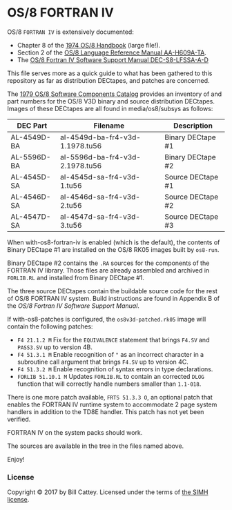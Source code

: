 # OS/8 FORTRAN IV

OS/8 `FORTRAN IV` is extensively documented:

* Chapter 8 of the [1974 OS/8 Handbook][os8h1974] (large file!).
* Section 2 of the [OS/8 Language Reference Manual AA-H609A-TA][os8lang].
* The [OS/8 Fortran IV Software Support Manual DEC-S8-LFSSA-A-D][os8f4suppt]

This file serves more as a quick guide to what has been gathered
to this repository as far as distribution DECtapes, and patches
are concerned.

The [1979 OS/8 Software Components Catalog][os8cat] provides an
inventory of and part numbers for the OS/8 V3D binary and source
distribution DECtapes. Images of these DECtapes are all found in
media/os8/subsys as follows:

| DEC Part    | Filename                        | Description       |   
| ----------- | ------------------------------- | ----------------- |
| AL-4549D-BA | al-4549d-ba-fr4-v3d-1.1978.tu56 | Binary DECtape #1 |
| AL-5596D-BA | al-5596d-ba-fr4-v3d-2.1978.tu56 | Binary DECtape #2 |
| AL-4545D-SA | al-4545d-sa-fr4-v3d-1.tu56      | Source DECtape #1 |
| AL-4546D-SA | al-4546d-sa-fr4-v3d-2.tu56      | Source DECtape #2 |
| AL-4547D-SA | al-4547d-sa-fr4-v3d-3.tu56      | Source DECtape #3 |

When with-os8-fortran-iv is enabled (which is the default), the
contents of Binary DECtape #1 are installed on the OS/8 RK05 images
built by `os8-run`.

Binary DECtape #2 contains the `.RA` sources for the components
of the FORTRAN IV library.  Those files are already assembled
and archived in `FORLIB.RL` and installed from Binary DECtape #1.

The three source DECtapes contain the buildable source code for the
rest of OS/8 FORTRAN IV system.  Build instructions are found in
Appendix B of the _OS/8 Fortran IV Software Support Manual_.

If with-os8-patches is configured, the `os8v3d-patched.rk05` image will contain the following patches:

* `F4 21.1.2 M` Fix for the `EQUIVALENCE` statement that brings
  `F4.SV` and `PASS3.SV` up to version 4B.
* `F4 51.3.1 M` Enable recognition of `"` as an incorrect character in
  a subroutine call argument that brings `F4.SV` up to version 4C.
* `F4 51.3.2 M` Enable recognition of syntax errors in type
  declarations.
* `FORLIB 51.10.1 M` Updates `FORLIB.RL` to contain an corrected
  `DLOG` function that will correctly handle numbers smaller than
  `1.1-018`.

There is one more patch available, `FRTS 51.3.3 O`, an optional patch
that enables the FORTRAN IV runtime system to accommodate 2 page
system handlers in addition to the TD8E handler.  This patch has not
yet been verified.

FORTRAN IV on the system packs should work.

The sources are available in the tree in the files named above.

Enjoy!

[os8h1974]: http://bitsavers.trailing-edge.com/pdf/dec/pdp8/os8/OS8_Handbook_Apr1974.pdf
[os8lang]: http://bitsavers.trailing-edge.com/pdf/dec/pdp8/os8/AA-H609A-TA_OS8_Language_Reference_Manual_Mar79.pdf
[os8f4suppt]: http://bitsavers.trailing-edge.com/pdf/dec/pdp8/os8/DEC-S8-LFSSA-A-D_F4swSupp.pdf
[os8cat]: https://ia601002.us.archive.org/8/items/bitsavers_decpdp8sofoftwareComponentsCatalogJul79_7798622/AV-0872E-TA_PDP-8_Software_Components_Catalog_Jul79.pdf

### <a id="license"></a>License

Copyright © 2017 by Bill Cattey. Licensed under the terms of
[the SIMH license][sl].

[sl]: https://tangentsoft.com/pidp8i/doc/trunk/SIMH-LICENSE.md

